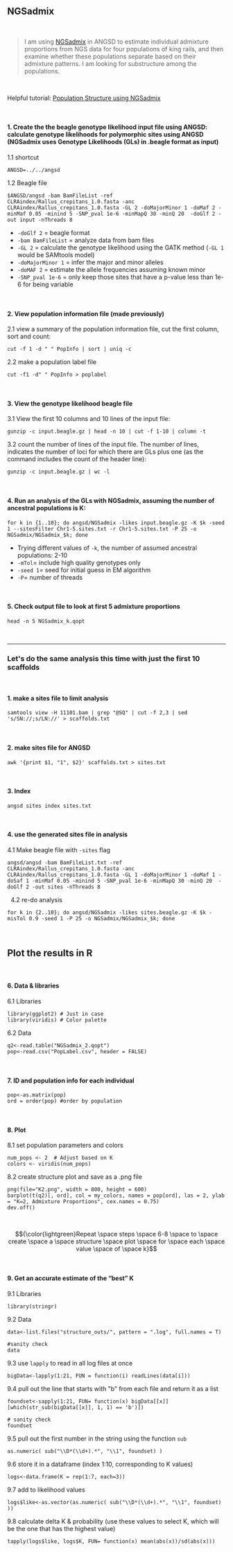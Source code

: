 ## NGSadmix
&nbsp;
> I am using [NGSadmix](http://www.popgen.dk/software/index.php/NgsAdmixTutorial) in ANGSD to estimate individual admixture proportions from NGS data for  four populations of king rails, and then examine whether these populations separate based on their admixture patterns. I am looking for substructure among the populations.

&nbsp;

Helpful tutorial: [Population Structure using NGSadmix](https://baylab.github.io/MarineGenomics/week-9-population-structure-using-ngsadmix.html)

&nbsp;
&nbsp;
#### 1. Create the the beagle genotype likelihood input file using ANGSD: calculate genotype likelihoods for polymorphic sites using ANGSD (NGSadmix uses Genotype Likelihoods (GLs) in .beagle format as input)
1.1 shortcut
```
ANGSD=../../angsd
```
1.2 Beagle file
```
$ANGSD/angsd -bam BamFileList -ref CLRAindex/Rallus_crepitans_1.0.fasta -anc CLRAindex/Rallus_crepitans_1.0.fasta -GL 2 -doMajorMinor 1 -doMaf 2 -minMaf 0.05 -minind 5 -SNP_pval 1e-6 -minMapQ 30 -minQ 20  -doGlf 2 -out input -nThreads 8
```
- `-doGlf 2` = beagle format
- `-bam BamFileList` = analyze data from bam files 
- `-GL 2` = calculate the genotype likelihood using the GATK method (`-GL 1` would be SAMtools model)
- `-doMajorMinor 1` = infer the major and minor alleles
- `-doMAF 2` = estimate the allele frequencies assuming known minor 
- `-SNP_pval 1e-6` = only keep those sites that have a p-value less than 1e-6 for being variable
  

&nbsp;
&nbsp;

#### 2. View population information file (made previously)
2.1 view a summary of the population information file, cut the first column, sort and count:
```
cut -f 1 -d " " PopInfo | sort | uniq -c
```
2.2 make a population label file
```
cut -f1 -d" " PopInfo > poplabel
```
&nbsp;
&nbsp;
#### 3. View the genotype likelihood beagle file

3.1 View the first 10 columns and 10 lines of the input file:
```
gunzip -c input.beagle.gz | head -n 10 | cut -f 1-10 | column -t
```
3.2 count the number of lines of the input file. The number of lines, indicates the number of loci for which there are GLs plus one (as the command includes the count of the header line):
```
gunzip -c input.beagle.gz | wc -l
```
&nbsp;
&nbsp;


#### 4. Run an analysis of the GLs with NGSadmix, assuming the number of ancestral populations is K:
```
for k in {1..10}; do angsd/NGSadmix -likes input.beagle.gz -K $k -seed 1 --sitesFilter Chr1-5.sites.txt -r Chr1-5.sites.txt -P 25 -o NGSadmix/NGSadmix_$k; done

```
- Trying different values of `-k`, the number of assumed ancestral populations: 2-10
- `-mTol`= include high quality genotypes only
- `-seed 1`= seed for initial guess in EM algorithm
- `-P`= number of threads

&nbsp;
&nbsp;

#### 5. Check output file to look at first 5 admixture proportions 

```
head -n 5 NGSadmix_k.qopt
```
&nbsp;
&nbsp;

---

### Let's do the same analysis this time with just the first 10 scaffolds
&nbsp;

#### 1. make a sites file to limit analysis
```
samtools view -H 11101.bam | grep "@SQ" | cut -f 2,3 | sed 's/SN://;s/LN://' > scaffolds.txt
```
&nbsp;
#### 2. make sites file for ANGSD
```
awk '{print $1, "1", $2}' scaffolds.txt > sites.txt
```
&nbsp;
#### 3. Index
```
angsd sites index sites.txt

```
&nbsp;
#### 4. use the generated sites file in analysis
4.1 Make beagle file with `-sites` flag
```
angsd/angsd -bam BamFileList.txt -ref CLRAindex/Rallus_crepitans_1.0.fasta -anc CLRAindex/Rallus_crepitans_1.0.fasta -GL 1 -doMajorMinor 1 -doMaf 1 -doSaf 1 -minMaf 0.05 -minind 5 -SNP_pval 1e-6 -minMapQ 30 -minQ 20  -doGlf 2 -out sites -nThreads 8
```
&nbsp;
4.2 re-do analysis
```
for k in {2..10}; do angsd/NGSadmix -likes sites.beagle.gz -K $k -misTol 0.9 -seed 1 -P 25 -o NGSadmix/NGSadmix_$k; done
```
&nbsp;
&nbsp;

## Plot the results in R
&nbsp;
#### 6. Data & libraries 
6.1 Libraries
```
library(ggplot2) # Just in case
library(viridis) # Color palette 
```
6.2 Data
```
q2<-read.table("NGSadmix_2.qopt")
pop<-read.csv("PopLabel.csv", header = FALSE)
```
&nbsp;
&nbsp;
#### 7. ID and population info for each individual
```
pop<-as.matrix(pop)
ord = order(pop) #order by population
```
&nbsp;
&nbsp;
#### 8. Plot
8.1 set population parameters and colors
```
num_pops <- 2  # Adjust based on K
colors <- viridis(num_pops)
```
8.2 create structure plot and save as a .png file
```
png(file="K2.png", width = 800, height = 600)
barplot(t(q2)[, ord], col = my_colors, names = pop[ord], las = 2, ylab = "K=2, Admixture Proportions", cex.names = 0.75)
dev.off()
```
&nbsp;


$${\color{lightgreen}Repeat \space steps \space 6-8 \space to \space create \space a \space structure \space plot \space for \space each \space value \space of \space k}$$

&nbsp;
&nbsp;

#### 9. Get an accurate estimate of the “best” K 
9.1 Libraries
```
library(stringr)
```

9.2 Data
```
data<-list.files("structure_outs/", pattern = ".log", full.names = T)

#sanity check
data
```
9.3 use `lapply` to read in all log files at once
```
bigData<-lapply(1:21, FUN = function(i) readLines(data[i]))
```
9.4 pull out the line that starts with "b" from each file and return it as a list
```
foundset<-sapply(1:21, FUN= function(x) bigData[[x]][which(str_sub(bigData[[x]], 1, 1) == 'b')])

# sanity check
foundset
```
9.5 pull out the first number in the string using the function `sub`
```
as.numeric( sub("\\D*(\\d+).*", "\\1", foundset) )
```
9.6 store it in a dataframe (index 1:10, corresponding to K values)
```
logs<-data.frame(K = rep(1:7, each=3))
```
9.7 add to likelihood values
```
logs$like<-as.vector(as.numeric( sub("\\D*(\\d+).*", "\\1", foundset) ))
```
9.8 calculate delta K & probability (use these values to select K, which will be the one that has the highest value)
```
tapply(logs$like, logs$K, FUN= function(x) mean(abs(x))/sd(abs(x)))
```


